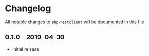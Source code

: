 # Changelog

All notable changes to `php-restclient` will be documented in this file

## 0.1.0 - 2019-04-30

- initial release